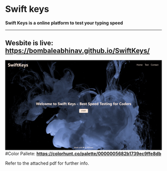 # Swift keys
**Swift Keys is a online platform to test your typing speed**

---
Wesbite is live: https://bombaleabhinav.github.io/SwiftKeys/
---
![alt text](image-1.png)
#Color Pallete: 
**https://colorhunt.co/palette/0000005682b1739ec9ffe8db**

Refer to the attached pdf for further info.
